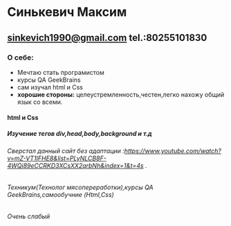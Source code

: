 # Синькевич Максим
## sinkevich1990@gmail.com tel.:80255101830
### О себе:
* Мечтаю стать програмистом
* курсы QA GeekBrains
* сам изучал html и Css 
* **хорошие стороны:** целеустремленность,честен,легко нахожу общий язык со всеми.
#### html и Css
##### Изучение тегов div,head,body,background и т.д
###### Сверстал данный сайт без адаптации :https://www.youtube.com/watch?v=mZ-VT1IFHE8&list=PLyNLCB8F-4WQi89eCCRKD3XCsXX2qrbNh&index=1&t=4s .
###### Техникум(Технолог мясопереработки),курсы QA GeekBrains,самообучние (Html,Css)
###### Очень слабый